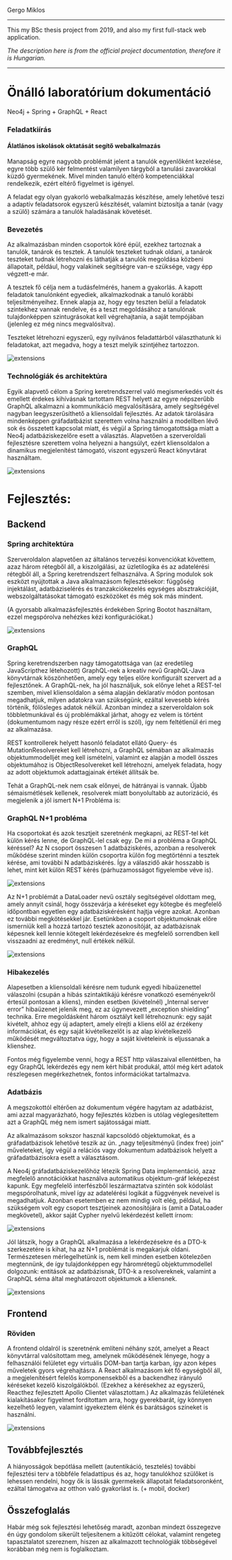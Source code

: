 Gergo Miklos

---
This my BSc thesis project from 2019, and also my first full-stack web application.

_The description here is from the official project documentation, therefore it is Hungarian._

---

# Önálló laboratórium dokumentáció

Neo4j + Spring + GraphQL + React

### Feladatkiírás
#### Álatlános iskolások oktatását segítő webalkalmazás
Manapság egyre nagyobb problémát jelent a tanulók egyenlőként kezelése, egyre több szülő kér felmentést valamilyen tárgyból a tanulási zavarokkal küzdő gyermekének. Mivel minden tanuló eltérő kompetenciákkal rendelkezik, ezért eltérő figyelmet is igényel.

A feladat egy olyan gyakorló webalkalmazás készítése, amely lehetővé teszi a adaptív feladatsorok egyszerű készítését, valamint biztosítja a tanár (vagy a szülő) számára a tanulók haladásának követését. 

### Bevezetés
Az alkalmazásban minden csoportok köré épül, ezekhez tartoznak a tanulók, tanárok és tesztek. A tanulók teszteket tudnak oldani, a tanárok teszteket tudnak létrehozni és láthatják a tanulók megoldása közbeni állapotait, például, hogy valakinek segítségre van-e szüksége, vagy épp végzett-e már.

A tesztek fő célja nem a tudásfelmérés, hanem a gyakorlás. A kapott feladatok tanulónként egyediek, alkalmazkodnak a tanuló korábbi teljesítményeihez. Ennek alapja az, hogy egy teszten belül a feladatok szintekhez vannak rendelve, és a teszt megoldásához a tanulónak tulajdonképpen szintugrásokat kell végrehajtania, a saját tempójában (jelenleg ez még nincs megvalósítva).

Teszteket létrehozni egyszerű, egy nyilvános feladattárból választhatunk ki feladatokat, azt megadva, hogy a teszt melyik szintjéhez tartozzon.

![extensions](imgs/onlab/Dia3.PNG)

### Technológiák és architektúra
Egyik alapvető célom a Spring keretrendszerrel való megismerkedés volt és emellett érdekes kihívásnak tartottam REST helyett az egyre népszerűbb GraphQL alkalmazni a kommunikáció megvalósítására, amely segítségével nagyban leegyszerűsíthető a kliensoldali fejlesztés. Az adatok tárolására mindenképpen gráfadatbázist szerettem volna használni a modellben lévő sok és összetett kapcsolat miatt, és végül a Spring támogatottsága miatt a Neo4j adatbáziskezelőre esett a választás. Alapvetően a szerveroldali fejlesztésre szerettem volna helyezni a hangsúlyt, ezért kliensoldalon a dinamikus megjelenítést támogató, viszont egyszerű React könyvtárat használtam.  

![extensions](imgs/onlab/Dia4.PNG)

# Fejlesztés:
## Backend

### Spring architektúra
Szerveroldalon alapvetően az általános tervezési konvenciókat követtem, azaz három rétegből áll, a kiszolgálási, az üzletilogika és az adatelérési rétegből áll, a Spring keretrendszert felhasználva. A Spring modulok sok eszközt nyújtottak a Java alkalmazásom fejlesztésekor: függőség injektálást, adatbáziselérés és tranzakciókezelés egységes absztrakcióját, webszolgáltatásokat támogató eszközöket és még sok más mindent.

(A gyorsabb alkalmazásfejlesztés érdekében Spring Bootot használtam, ezzel megspórolva nehézkes kézi konfigurációkat.)

![extensions](imgs/onlab/Dia5.PNG)

### GraphQL 
Spring keretrendszerben nagy támogatottsága van (az eredetileg JavaScripthez létehozott) GraphQL-nek a kreatív nevű GraphQL-Java könyvtárnak köszönhetően, amely egy teljes előre konfigurált szervert ad a fejlesztőnek. A GraphQL-nek, ha jól használjuk, sok előnye lehet a REST-tel szemben, mivel kliensoldalon a séma alapján deklaratív módon pontosan megadhatjuk, milyen adatokra van szükségünk, ezáltal kevesebb kérés történik, fölösleges adatok nélkül. Azonban mindez a szerveroldalon sok többletmunkával és új problémákkal járhat, ahogy ez velem is történt (dokumentumom nagy része ezért erről is szól), így nem feltétlenül éri meg az alkalmazása.

REST kontrollerek helyett hasonló feladatot ellátó Query- és MutationResolvereket kell létrehozni, a GraphQL sémában az alkalmazás objektummodelljét meg kell ismételni, valamint ez alapján a modell összes objektumához is ObjectResolvereket kell létrehozni, amelyek feladata, hogy az adott objektumok adattagjainak értékét állítsák be.

Tehát a GraphQL-nek nem csak előnyei, de hátrányai is vannak. Újabb sémaismétlések kellenek, resolverek miatt bonyolultabb az autorizáció, és megjelenik a jól ismert N+1 Probléma is:

### GraphQL N+1 probléma
Ha csoportokat és azok tesztjeit szeretnénk megkapni, az REST-tel két külön kérés lenne, de GraphQL-lel csak egy. De mi a probléma a GraphQL kéréssel? Az N csoport összesen 1 adatbáziskérés, azonban a resolverek működése szerint minden külön csoportra külön fog megtörténni a tesztek kérése, ami további N adatbáziskérés. Így a válaszidő akár hosszabb is lehet, mint két külön REST kérés (párhuzamosságot figyelembe véve is).

![extensions](imgs/onlab/Dia7.PNG)

Az N+1 problémát a DataLoader nevű osztály segítségével oldottam meg, amely annyit csinál, hogy összevárja a kéréseket egy kötegbe és megfelelő időpontban egyetlen egy adatbáziskérésként hajtja végre azokat. Azonban ez további megkötésekkel jár. Esetünkben a csoport objektumoknak előre ismerniük kell a hozzá tartozó tesztek azonosítóját, az  adatbázisnak képesnek kell lennie kötegelt lekérdezésekre és megfelelő sorrendben kell visszaadni az eredményt, null értékek nélkül.

![extensions](imgs/onlab/Dia8.PNG)

### Hibakezelés
Alapesetben a kliensoldali kérésre nem tudunk egyedi hibaüzenettel válaszolni (csupán a hibás szintaktikájú kérésre vonatkozó eseményekről értesül pontosan a kliens), minden esetben (kivételnél) „Internal server error” hibaüzenet jelenik meg, ez az úgynevezett „exception shielding” technika. Erre megoldásként három osztályt kell létrehoznunk: egy saját kivételt, ahhoz egy új adaptert, amely elrejti a kliens elől az érzékeny információkat, és egy saját kivételkezelőt is az alap kivételkezelő működését megváltoztatva úgy, hogy a saját kivételeink is eljussanak a klienshez.

Fontos még figyelembe venni, hogy a REST http válaszaival ellentétben, ha egy GraphQL lekérdezés egy nem kért hibát produkál, attól még kért adatok részlegesen megérkezhetnek, fontos információkat tartalmazva.

### Adatbázis 
A megszokottól eltérően az dokumentum végére hagytam az adatbázist, ami azzal magyarázható, hogy fejlesztés közben is utólag véglegesítettem azt a GraphQL még nem ismert sajátosságai miatt.

Az alkalmazásom sokszor használ kapcsolódó objektumokat, és a gráfadatbázisok lehetővé teszik az ún. „nagy teljesítményű (index free) join” műveleteket, így végül a relációs vagy dokumentum adatbázisok helyett a gráfadatbázisokra esett a választásom.

A Neo4j gráfadatbáziskezelőhöz létezik Spring Data implementáció, azaz megfelelő annotációkkat használva automatikus objektum-gráf leképezést kapunk. Egy megfelelő interfészből leszármaztatva szintén sok kódolást megspórolhatunk, mivel így az adatelérési logikát a függvények neveivel is megadhatjuk. Azonban esetemben ez nem mindig volt elég, például, ha szükségem volt egy csoport tesztjeinek azonosítójára is (amit a DataLoader megkövetel), akkor saját Cypher nyelvű lekérdezést kellett írnom:

![extensions](imgs/onlab/Dia10.PNG)

Jól látszik, hogy a GraphQL alkalmazása a lekérdezésekre és a DTO-k szerkezetére is kihat, ha az N+1 problémát is megakarjuk oldani. Természetesen mérlegelhetünk is, nem kell minden esetben kötelezően megtennünk, de így tulajdonképpen egy háromrétegű objektummodellel dolgozunk: entitások az adatbázisnak, DTO-k a resolvereknek, valamint a GraphQL séma által meghatározott objektumok a kliensnek.

![extensions](imgs/onlab/Dia11.PNG)

## Frontend

### Röviden
A frontend oldalról is szeretnénk említeni néhány szót, amelyet a React könyvtárral valósítottam meg, amelynek működésének lényege, hogy a felhasználói felületet egy virtuális DOM-ban tartja karban, így azon képes műveletek gyors végrehajtásra. A React alkalmazásom két fő egységből áll, a megjelenítésért felelős komponensekből és a backendhez irányuló kéréseket kezelő kiszolgálókból. (Ezekhez a kérésekhez az egyszerű, Reacthez fejlesztett Apollo Clientet választottam.) Az alkalmazás felületének kialakításakor figyelmet fordítottam arra, hogy gyerekbarát, így könnyen kezelhető legyen, valamint igyekeztem élénk és barátságos színeket is használni.

![extensions](imgs/onlab/Dia12.PNG)

## Továbbfejlesztés
A hiányosságok bepótlása mellett (autentikáció, tesztelés) további fejlesztési terv a többféle feladattípus és az, hogy tanulókhoz szülőket is lehessen rendelni, hogy ők is lássák gyermekeik állapotait feladatsoronként, ezáltal támogatva az otthon való gyakorlást is.
(+ mobil, docker)

## Összefoglalás
Habár még sok fejlesztési lehetőség maradt, azonban mindezt összegezve én úgy gondolom sikerült teljesítenem a kitűzött célokat, valamint rengeteg tapasztalatot szereznem, hiszen az alkalmazott technológiák többségével korábban még nem is foglalkoztam.
